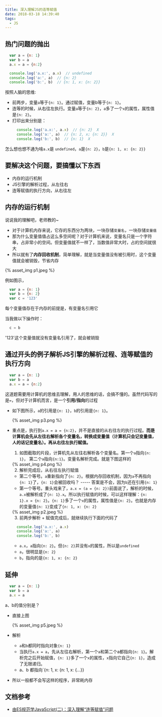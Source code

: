 ```yaml
---
title: 深入理解JS的连等赋值
date: 2018-03-18 14:39:40
tags:
  - JS
---
```


## 热门问题的抛出

```js
  var a = {n: 1}
  var b = a
  a.x = a = {n:2}

  console.log('a.x:', a.x)  // undefined
  console.log('a:', a)  // {n: 2}
  console.log('b:', b)  // {n: 1, x: {n: 2}}
```

<!-- more -->

按照人脑的思维:
- 前两步，变量`a`等于`{n: 1}`。通过赋值，变量b等于`{n: 1}`。
- 连等的时候，从右往左执行。变量`a`等于`{n: 2}`，`a`多了一个`x`的属性，属性值是`{n: 2}`。
- 打印出来分别是：
  ```js
    console.log('a.x:', a.x)  // {n: 2}  X
    console.log('a:', a)  // {n: 2, x; {n: 2}}  X
    console.log('b:', b)  // {n: 1}  X
  ```

怎么想也想不通为啥`a.x`是 `undefined`，`a`是`{n: 2}`，`b`是`{n: 1, x: {n: 2}}`

## 要解决这个问题，要搞懂以下东西

- 内存的运行机制
- JS引擎的解析过程，从左往右
- 连等赋值的执行方向，从右往左

## 内存的运行机制

说说我的理解吧，老师教的~

- 对于计算机内存来说，它存的东西分为两块，一块存储`变量名`，一块存储`变量值`
- 那为什么变量值值占这么多空间呢？对于计算机来说，变量名只是一个字符串，占非常小的空间。但变量值就不一样了，当数值非常大时，占的空间就很大
- 所以就有了**内存回收机制**，简单理解，就是当变量值没有被引用时，这个变量值就会被销毁，节省内存

<div style="width: 450px">
  {% asset_img p1.jpeg %}
</div>

例如图示，
```js
  var a = {n: 1}
  var b = {n: 2}
  var c = '123'
```
每个变量值存在于内存的前提是，有变量名引用它

当我做以下操作时：
```js
  c = b
```
'123'这个变量值就没有变量名引用了，就会被销毁

## 通过开头的例子解析JS引擎的解析过程、连等赋值的执行方向

```js
  var a = {n: 1}
  var b = a
  a.x = a = {n:2}
```

这道题需要用计算机的思维去理解，用人的思维的话，会搞不懂的。虽然代码写的是`=`，但对于计算机而言，是一个**引用/指向**的过程

- 如下图所示，`a`的引用是`{n: 1}`，`b`的引用是`{n: 1}`。
  <div style="width: 250px">
    {% asset_img p3.png %}
  </div>

- 重点是，执行到`a.x = a = {n:2}`，并不是直接的从右往左的执行过程。**而是计算机会先从左往右解析各个变量名，转换成变量值（计算机只会记变量值，人的话记变量名）。再从右往左执行赋值。**

  1. 如图截取的片段，计算机先从左往右解析各个变量名。第一个`a`指向`{n: 1}`， 第二个`a`指向`{n:1}`。变量名解析完成。就是下图这样的
    <div style="width: 250px">
      {% asset_img p4.png %}
    </div>

  2. 解析完成后，从右往左执行赋值
    - 第二个等号。`a`重新指向了`{n: 2}`。根据内存回收机制，因为`a`不再指向`{n: 1}`了，`{n: 1}`会被回收吗？ ----- 答案是不会，因为`b`还在引用`{n: 1}`
    - 第一个等号。重头戏来了，`a.x = (a = {n: 2})`前面说了，解析的时候，`a.x`被解析成了`{n: 1}.x`。所以执行赋值的时候，可以这样理解：`{n: 1}.x = {n: 2}`。`{n: 1}`多了一个`x`的属性，属性值是`{n: 2}`。也就是内存的变量值`{n: 1}`变成了`{n: 1, x: {n: 2}`

    <div style="width: 550px">
      {% asset_img p2.jpeg %}
    </div>

  3. 前两步解析 + 赋值完成后，就继续执行下面的代码了
  ```js
    console.log('a.x:', a.x)
    console.log('a:', a)
    console.log('b:', b)
  ```
    - `a.x`，`a`指向`{n: 2}`。但`{n: 2}`并没有`x`的属性，所以是`undefined`
    - `a`，很明显是`{n: 2}`
    - `b`，指向的是`{n: 1, x: {n: 2}`

## 延伸

```js
  var a = {n: 1}
  var b = a
  a.x = a
```
a、b的值分别是？

- 直接上图
  <div style="width: 250px">
    {% asset_img p5.jpeg %}
  </div>

- 解析
  - `a`和`b`都同时指向对象`{n: 1}`
  - 当执行`a.x = a`，先从左往右解析，第一个`a`和第二个a都指向`{n: 1}`。解析完之后开始赋值，`{n: 1}`多了一个`x`的属性，`x`指向它自己`{n: 1}`，造成了无限递归。
  - a、b 都指向`{n: 1, x: {n: 1, x: {...}}

- 所以一般都不会写这样的程序，非常耗内存

## 文档参考

- [由ES规范学JavaScript(二)：深入理解“连等赋值”问题](https://segmentfault.com/a/1190000004224719aaaaaaaa)

